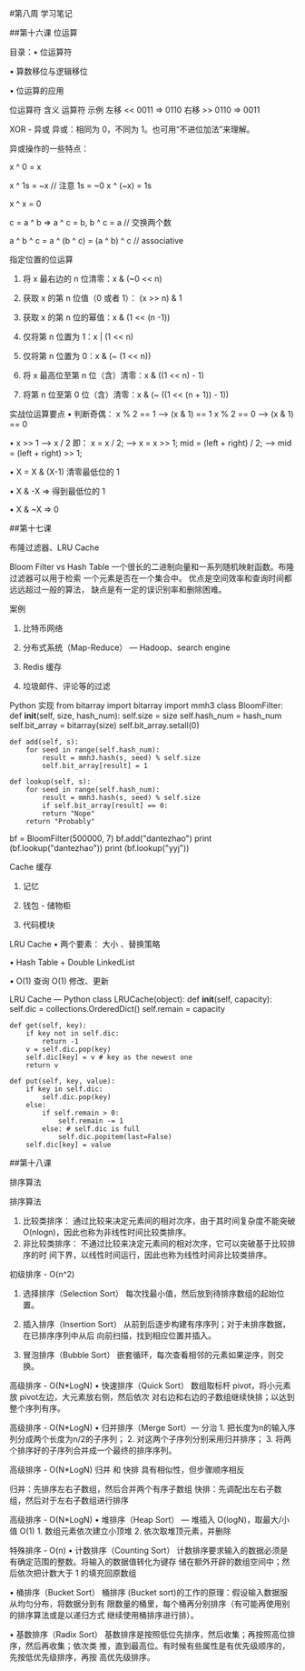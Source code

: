 #第八周   学习笔记


##第十六课  位运算

目录：• 位运算符

• 算数移位与逻辑移位 

• 位运算的应用



位运算符
含义 运算符 示例
左移 << 0011 => 0110
右移 >> 0110 => 0011


XOR - 异或
异或：相同为 0，不同为 1。也可用“不进位加法”来理解。

异或操作的一些特点：

x ^ 0 = x

x ^ 1s = ~x // 注意 1s = ~0
x ^ (~x) = 1s

x ^ x = 0

c = a ^ b => a ^ c = b, b ^ c = a // 交换两个数

a ^ b ^ c = a ^ (b ^ c) = (a ^ b) ^ c // associative


指定位置的位运算
1. 将 x 最右边的 n 位清零：x & (~0 << n)

2. 获取 x 的第 n 位值（0 或者 1）： (x >> n) & 1

3. 获取 x 的第 n 位的幂值：x & (1 << (n -1))

4. 仅将第 n 位置为 1：x | (1 << n)

5. 仅将第 n 位置为 0：x & (~ (1 << n))

6. 将 x 最高位至第 n 位（含）清零：x & ((1 << n) - 1)

7. 将第 n 位至第 0 位（含）清零：x & (~ ((1 << (n + 1)) - 1))


实战位运算要点
• 判断奇偶： 
x % 2 == 1 —> (x & 1) == 1 
x % 2 == 0 —> (x & 1) == 0

• x >> 1 —> x / 2 
即： x = x / 2; —> x = x >> 1; 
 mid = (left + right) / 2; —> mid = (left + right) >> 1;

• X = X & (X-1) 清零最低位的 1

• X & -X => 得到最低位的 1

• X & ~X => 0




##第十七课

布隆过滤器、LRU Cache


Bloom Filter vs Hash Table
一个很长的二进制向量和一系列随机映射函数。布隆过滤器可以用于检索
一个元素是否在一个集合中。 
优点是空间效率和查询时间都远远超过一般的算法， 
缺点是有一定的误识别率和删除困难。


案例
1. 比特币网络

2. 分布式系统（Map-Reduce） — Hadoop、search engine

3. Redis 缓存

4. 垃圾邮件、评论等的过滤


Python 实现
from bitarray import bitarray 
import mmh3 
class BloomFilter: 
    def __init__(self, size, hash_num): 
        self.size = size 
        self.hash_num = hash_num 
        self.bit_array = bitarray(size) 
        self.bit_array.setall(0) 

    def add(self, s): 
        for seed in range(self.hash_num): 
            result = mmh3.hash(s, seed) % self.size 
            self.bit_array[result] = 1
    
    def lookup(self, s): 
        for seed in range(self.hash_num): 
            result = mmh3.hash(s, seed) % self.size 
            if self.bit_array[result] == 0: 
            return "Nope"
        return "Probably"

bf = BloomFilter(500000, 7) 
bf.add("dantezhao") 
print (bf.lookup("dantezhao")) 
print (bf.lookup("yyj"))



Cache 缓存
1. 记忆

2. 钱包 - 储物柜

3. 代码模块

LRU Cache
• 两个要素： 大小 、替换策略

• Hash Table + Double LinkedList

• O(1) 查询 
O(1) 修改、更新


LRU Cache — Python
class LRUCache(object): 
    def __init__(self, capacity): 
        self.dic = collections.OrderedDict() 
        self.remain = capacity

    def get(self, key): 
        if key not in self.dic: 
            return -1
        v = self.dic.pop(key) 
        self.dic[key] = v # key as the newest one 
        return v 

    def put(self, key, value): 
        if key in self.dic: 
            self.dic.pop(key) 
        else: 
            if self.remain > 0: 
                self.remain -= 1
            else: # self.dic is full
                self.dic.popitem(last=False) 
        self.dic[key] = value




##第十八课

排序算法

排序算法
1. 比较类排序： 
通过比较来决定元素间的相对次序，由于其时间复杂度不能突破 
O(nlogn)，因此也称为非线性时间比较类排序。 
2. 	 非比较类排序： 
不通过比较来决定元素间的相对次序，它可以突破基于比较排序的时
间下界，以线性时间运行，因此也称为线性时间非比较类排序。


初级排序 - O(n^2)
1. 选择排序（Selection Sort） 
每次找最小值，然后放到待排序数组的起始位置。

2. 插入排序（Insertion Sort） 
从前到后逐步构建有序序列；对于未排序数据，在已排序序列中从后
向前扫描，找到相应位置并插入。

3. 冒泡排序（Bubble Sort） 
嵌套循环，每次查看相邻的元素如果逆序，则交换。



高级排序 - O(N*LogN)
• 快速排序（Quick Sort） 
数组取标杆 pivot，将小元素放 pivot左边，大元素放右侧，然后依次
对右边和右边的子数组继续快排；以达到整个序列有序。



高级排序 - O(N*LogN)
• 归并排序（Merge Sort）— 分治 
	 1. 把长度为n的输入序列分成两个长度为n/2的子序列； 
	 2. 对这两个子序列分别采用归并排序； 
	 3. 将两个排序好的子序列合并成一个最终的排序序列。



高级排序 - O(N*LogN)
归并 和 快排 具有相似性，但步骤顺序相反

归并：先排序左右子数组，然后合并两个有序子数组 
快排：先调配出左右子数组，然后对于左右子数组进行排序



高级排序 - O(N*LogN)
• 堆排序（Heap Sort） — 堆插入 O(logN)，取最大/小值 O(1) 
	 1. 数组元素依次建立小顶堆 
 2. 依次取堆顶元素，并删除




 特殊排序 - O(n)
• 计数排序（Counting Sort） 
计数排序要求输入的数据必须是有确定范围的整数。将输入的数据值转化为键存
储在额外开辟的数组空间中；然后依次把计数大于 1 的填充回原数组

• 桶排序（Bucket Sort） 
桶排序 (Bucket sort)的工作的原理：假设输入数据服从均匀分布，将数据分到有
限数量的桶里，每个桶再分别排序（有可能再使用别的排序算法或是以递归方式
继续使用桶排序进行排）。

• 基数排序（Radix Sort） 
基数排序是按照低位先排序，然后收集；再按照高位排序，然后再收集；依次类
推，直到最高位。有时候有些属性是有优先级顺序的，先按低优先级排序，再按
高优先级排序。
